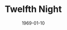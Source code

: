 ---
title: Twelfth Night
date: 1969-01-10
closing_date: 1969-01-18
layout: productions
featured_image:
image_caption:
image_credit:
playbill:
category:
Theatre: Theatre Jacksonville
Venue: Little Theatre
cast:
- Lady in Waiting:
  - Mary Ellen Calhoun
  - Phyllis Lippman
  - Vivienne Winemiller
- Musician: Robert Hilgenberg
- Curio: Leon Parsey
- Orsino: Robert Zienta
- Valentine: Jimmie Merrill
- Viola: Margaret Oehlbeck
- A Sea Captain: Herb Marks
- Sailor: Charles Wilson
- Sir Toby Belch: John Walker
- Maria: Pamela Garmon
- Sir Andrew Aguecheek: James Raney
- Feste: Gil Gimble
- Olivia: Margaret Winstead
- Malvolio: Bill Harriman
- Antonio: Edward Baker
- Sebastian: Wayne Wofford
- Fabian: Douglas Thomas
- Officer: Charles Wilson
- Priest: Herb Marks
crew:
- Director: Robert Knowles
- Original Music: Rosalind McCall
- Costume Designer: Robert Knowles
- Set Design: Ham Waddell
- Lighting Design: David Herwitz
- Stage Manager: Carolyn Courreges
- Lighting:
  - Becky Williams
  - Hal Nearhoof
- Sound: Maria Alarcon
- Properties:
  - Katy Raven
  - Jan Stevens
  - Lollie Raven
- Set Construction:
  - Ham Waddell
  - Robert Fetters
  - Mary Fetters
  - Mike Fetters
  - Chris Fetters
  - Dave Herwitz
  - Carolyn Powers
  - Douglas Thomas
  - Becky Williams
  - Wayne Wofford
  - Mary Winstead
  - Suzanne Lanier
  - Lollie Raven
- Costume Construction:
  - Mary Coyle
  - Nancy Gibson
- Make-up:
  - John Walker
  - Debbie Dunn
  - Eddie Dyal
  - Marshal Grauer
  - Harriet Miltenberg
- Publicity:
  - Rosa Harlan
  - L.A. Hanson
external_links:
---